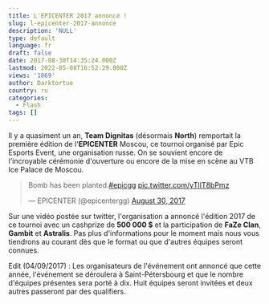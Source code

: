 ```yaml
---
title: L'EPICENTER 2017 annoncé !
slug: l-epicenter-2017-annonce
description: 'NULL'
type: default
language: fr
draft: false
date: 2017-08-30T14:35:24.000Z
lastmod: 2022-05-08T16:52:29.000Z
views: '1869'
author: Darktortue
country: ru
categories:
  - Flash
tags: []
---
```

Il y a quasiment un an, **Team Dignitas** (désormais **North**) remportait la première édition de l'**EPICENTER** Moscou, ce tournoi organisé par Epic Esports Event, une organisation russe. On se souvient encore de l'incroyable cérémonie d'ouverture ou encore de la mise en scène au VTB Ice Palace de Moscou.

> Bomb has been planted.[#epicgg](https://twitter.com/hashtag/epicgg?src=hash) [pic.twitter.com/yTlIT8bPmz](https://t.co/yTlIT8bPmz)
> 
> — EPICENTER (@epicentergg) [August 30, 2017](https://twitter.com/epicentergg/status/902864415908921344)

Sur une vidéo postée sur twitter, l'organisation a annoncé l'édition 2017 de ce tournoi avec un cashprize de **500 000 $** et la participation de **FaZe Clan**, **Gambit** et **Astralis**. Pas plus d'informations pour le moment mais nous vous tiendrons au courant dès que le format ou que d'autres équipes seront connues.

  
Edit (04/09/2017) : Les organisateurs de l'événement ont annoncé que cette année, l'événement se déroulera à Saint-Pétersbourg et que le nombre d'équipes présentes sera porté à dix. Huit équipes seront invitées et deux autres passeront par des qualifiers.
